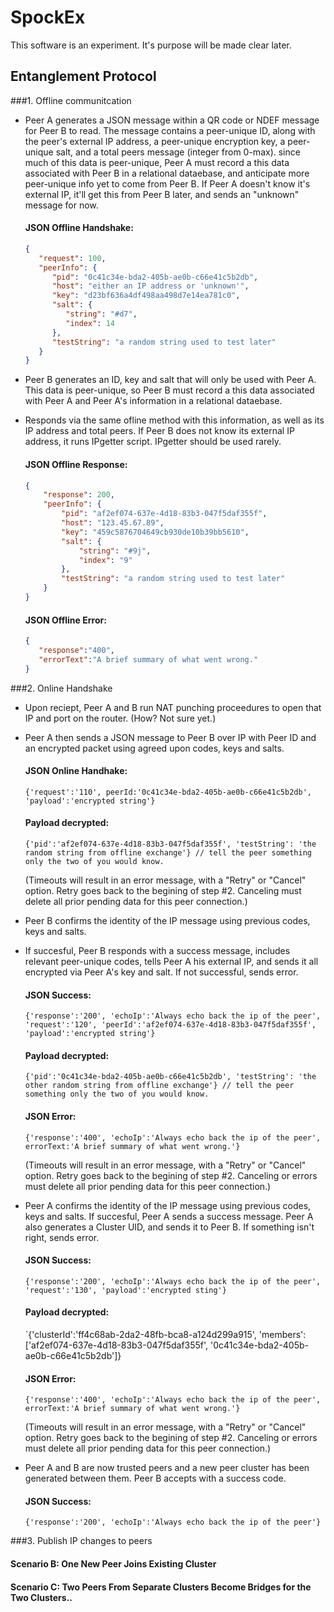 # SpockEx

This software is an experiment. It's purpose will be made clear later.

## Entanglement Protocol

###1. Offline communitcation

* Peer A generates a JSON message within a QR code or NDEF message for Peer B to read. The message contains a peer-unique ID, along with the peer's external IP address, a peer-unique encryption key, a peer-unique salt, and a total peers message (integer from 0-max). since much of this data is peer-unique, Peer A must record a this data associated with Peer B in a relational dataebase, and anticipate more peer-unique info yet to come from Peer B. If Peer A doesn't know it's external IP, it'll get this from Peer B later, and sends an "unknown" message for now.

   #### JSON Offline Handshake: 
   
   ```json
   {
      "request": 100,
      "peerInfo": {
         "pid": "0c41c34e-bda2-405b-ae0b-c66e41c5b2db",
         "host": "either an IP address or 'unknown'",
         "key": "d23bf636a4df498aa498d7e14ea781c0",
         "salt": {
            "string": "#d7",
            "index": 14
         },
         "testString": "a random string used to test later"
      }
   }
   ```

* Peer B generates an ID, key and salt that will only be used with Peer A. This data is peer-unique, so Peer B must record a this data associated with Peer A and Peer A's information in a relational dataebase. 
* Responds via the same ofline method with this information, as well as its IP address and total peers. If Peer B does not know its external IP address, it runs IPgetter script. IPgetter should be used rarely.

   #### JSON Offline Response: 
   
   ```json
   {
	   "response": 200,
	   "peerInfo": {
		   "pid": "af2ef074-637e-4d18-83b3-047f5daf355f",
		   "host": "123.45.67.89",
		   "key": "459c5876704649cb930de10b39bb5610",
		   "salt": {
			   "string": "#9j",
			   "index": "9"
		   },
		   "testString": "a random string used to test later"
	   }
   }
   ```

   #### JSON Offline Error: 
   
   ```json
   {
      "response":"400", 
      "errorText":"A brief summary of what went wrong."
   }
   ```

###2. Online Handshake

* Upon reciept, Peer A and B run NAT punching proceedures to open that IP and port on the router. (How? Not sure yet.)
* Peer A then sends a JSON message to Peer B over IP with Peer ID and an encrypted packet using agreed upon codes, keys and salts.

   #### JSON Online Handhake: 
   
   `{'request':'110', peerId:'0c41c34e-bda2-405b-ae0b-c66e41c5b2db', 'payload':'encrypted string'}`
   
   #### Payload decrypted:
   
   `{'pid':'af2ef074-637e-4d18-83b3-047f5daf355f', 'testString': 'the random string from offline exchange'} // tell the peer something only the two of you would know.`
   
   (Timeouts will result in an error message, with a "Retry" or "Cancel" option. Retry goes back to the begining of step #2. Canceling must delete all prior pending data for this peer connection.)

* Peer B confirms the identity of the IP message using previous codes, keys and salts.
* If succesful, Peer B responds with a success message, includes relevant peer-unique codes, tells Peer A his external IP, and sends it all encrypted via Peer A's key and salt. If not successful, sends error.

   #### JSON Success: 
   
   `{'response':'200', 'echoIp':'Always echo back the ip of the peer', 'request':'120', 'peerId':'af2ef074-637e-4d18-83b3-047f5daf355f', 'payload':'encrypted string'}`
   
   #### Payload decrypted:
   
   `{'pid':'0c41c34e-bda2-405b-ae0b-c66e41c5b2db', 'testString': 'the other random string from offline exchange'} // tell the peer something only the two of you would know.`

   #### JSON Error: 
   
   `{'response':'400', 'echoIp':'Always echo back the ip of the peer', errorText:'A brief summary of what went wrong.'}`
   
   (Timeouts will result in an error message, with a "Retry" or "Cancel" option. Retry goes back to the begining of step #2. Canceling or errors must delete all prior pending data for this peer connection.)

* Peer A confirms the identity of the IP message using previous codes, keys and salts. If succesful, Peer A sends a success message. Peer A also generates a Cluster UID, and sends it to Peer B. If something isn't right, sends error.

   #### JSON Success: 
   
   `{'response':'200', 'echoIp':'Always echo back the ip of the peer', 'request':'130', 'payload':'encrypted sting'}`
   
   #### Payload decrypted:
   
   `{'clusterId':'ff4c68ab-2da2-48fb-bca8-a124d299a915', 'members': ['af2ef074-637e-4d18-83b3-047f5daf355f', '0c41c34e-bda2-405b-ae0b-c66e41c5b2db']}

   #### JSON Error: 
   
   `{'response':'400', 'echoIp':'Always echo back the ip of the peer', errorText:'A brief summary of what went wrong.'}`
   
   (Timeouts will result in an error message, with a "Retry" or "Cancel" option. Retry goes back to the begining of step #2. Canceling or errors must delete all prior pending data for this peer connection.)

* Peer A and B are now trusted peers and a new peer cluster has been generated between them. Peer B accepts with a success code.

   #### JSON Success: 
   
   `{'response':'200', 'echoIp':'Always echo back the ip of the peer'}`

###3. Publish IP changes to peers

#### Scenario B: One New Peer Joins Existing Cluster

#### Scenario C: Two Peers From Separate Clusters Become Bridges for the Two Clusters..
